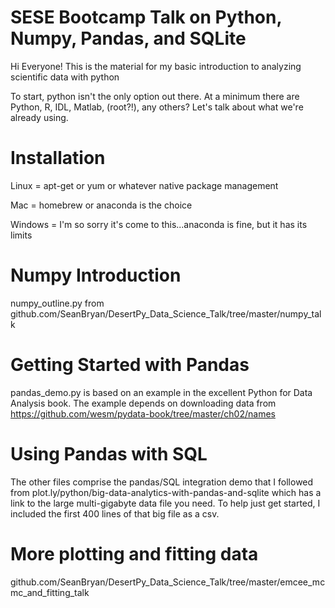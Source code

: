# SESE Bootcamp Talk on Python, Numpy, Pandas, and SQLite

Hi Everyone! This is the material for my basic introduction to analyzing scientific data with python

To start, python isn't the only option out there. At a minimum there are Python, R, IDL, Matlab, (root?!), any others? Let's talk about what we're already using.

# Installation

Linux = apt-get or yum or whatever native package management

Mac = homebrew or anaconda is the choice

Windows = I'm so sorry it's come to this...anaconda is fine, but it has its limits


# Numpy Introduction
numpy_outline.py from github.com/SeanBryan/DesertPy_Data_Science_Talk/tree/master/numpy_talk

# Getting Started with Pandas

pandas_demo.py is based on an example in the excellent Python for Data Analysis book. The example depends on downloading data from https://github.com/wesm/pydata-book/tree/master/ch02/names

# Using Pandas with SQL

The other files comprise the pandas/SQL integration demo that I followed from plot.ly/python/big-data-analytics-with-pandas-and-sqlite which has a link to the large multi-gigabyte data file you need. To help just get started, I included the first 400 lines of that big file as a csv.

# More plotting and fitting data
github.com/SeanBryan/DesertPy_Data_Science_Talk/tree/master/emcee_mcmc_and_fitting_talk
